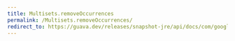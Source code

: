 ```yaml
---
title: Multisets.removeOccurrences
permalink: /Multisets.removeOccurrences/
redirect_to: https://guava.dev/releases/snapshot-jre/api/docs/com/google/common/collect/Multisets.html#removeOccurrences-com.google.common.collect.Multiset-java.lang.Iterable-
---
```

